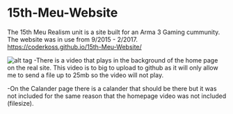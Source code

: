# 15th-Meu-Website
The 15th Meu Realism unit is a site built for an Arma 3 Gaming cummunity. The website was in use from 9/2015 -  2/2017. 
 https://coderkoss.github.io/15th-Meu-Website/
 
![alt tag](https://4.bp.blogspot.com/-na9GEwtthFk/VtCg18fMGrI/AAAAAAAABv0/mkZDT5midkk/s1600/homepagepic.jpg)
-There is a video that plays in the background of the home page on the real site. This video is to big to upload to github as it will only allow me to send a file up to 25mb so the video will not play.

-On the Calander page there is a calander that should be there but it was not included for the same reason that the homepage video was not included (filesize).

